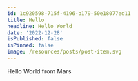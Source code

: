 ```yaml
---
id: 1c920598-715f-4196-b179-50e18077ed11
title: Hello
headline: Hello World
date: '2022-12-28'
isPublished: false
isPinned: false
image: /resources/posts/post-item.svg
---
```


Hello World from Mars